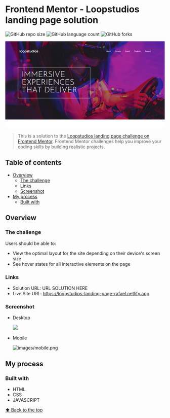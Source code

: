 # Frontend Mentor - Loopstudios landing page solution

![GitHub repo size](https://img.shields.io/github/repo-size/RafaelHDSV/Loopstudios-landing-page?style=for-the-badge)
![GitHub language count](https://img.shields.io/github/languages/count/RafaelHDSV/Loopstudios-landing-page?style=for-the-badge)
![GitHub forks](https://img.shields.io/github/forks/RafaelHDSV/Loopstudios-landing-page?style=for-the-badge)

<img src="images/desktop_main.png" alt="images/desktop_main.png">

> This is a solution to the [Loopstudios landing page challenge on Frontend Mentor](https://www.frontendmentor.io/challenges/loopstudios-landing-page-N88J5Onjw). Frontend Mentor challenges help you improve your coding skills by building realistic projects. 

## Table of contents

- [Overview](#overview)
  - [The challenge](#the-challenge)
  - [Links](#links)
  - [Screenshot](#screenshot)
- [My process](#my-process)
  - [Built with](#built-with)

## Overview

### The challenge

Users should be able to:

- View the optimal layout for the site depending on their device's screen size
- See hover states for all interactive elements on the page

### Links

- Solution URL: URL SOLUTION HERE
- Live Site URL: https://loopstudios-landing-page-rafael.netlify.app

### Screenshot

  - Desktop
  
    ![](images/desktop.png)
    
  - Mobile
    
    <img src="images/mobile.png" alt="images/mobile.png" width="300px">

## My process

### Built with

- HTML
- CSS
- JAVASCRIPT

[⬆ Back to the top](#frontend-mentor---loopstudios-landing-page-solution)<br>
